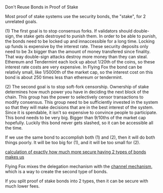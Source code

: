 Don't Reuse Bonds in Proof of Stake

Most proof of stake systems use the security bonds, the "stake", for 2 unrelated goals.

(1) The first goal is to stop consensus forks. If validators should double-sign, the stake gets destroyed to punish them. In order to be able to punish, the bonds need to be locked up and innaccessible for a long time. Locking up funds is expensive by the interest rate. These security deposits only need to be 3x bigger than the amount of money transfered since finality. That way double-sign attacks destroy more money than they can steal. Ethereum and Tendermint each lock up about 1/20th of the coins, so these interest rate costs are very expensive. In Flying Fox the bond can be relativly small, like 1/5000th of the market cap, so the interest cost on this bond is about 250 times less than ethereum or tendermint.

(2) The second goal is to stop soft-fork censorship. Ownership of stake determines how much power you have in deciding the next block of the chain. This group has the power to selectively censor transactions to modify consensus. This group need to be sufficiently invested in the system so that they will make decisions that are in the best interest of the system. Since it is spendable, it isn't so expensive to convince people to participate.
This bond needs to be very big. Bigger than 9/10ths of the market cap hopefully. Luckily this bond never gets slashed, so it can be accessible all the time. 

If we use the same bond to accomplish both (1) and (2), then it will do both things poorly. It will be too big for (1), and it will be too small for (2).

[calculation of exactly how much more secure having 2 types of bonds makes us](2_types_of_bonds_calculation.md)

Flying Fox mixes the delegation mechanism with the [channel mechanism](lightning_consensus.md), which is a way to create the second type of bonds. 


If you split proof of stake bonds into 2 types, then it can be secure with much lower fees.

